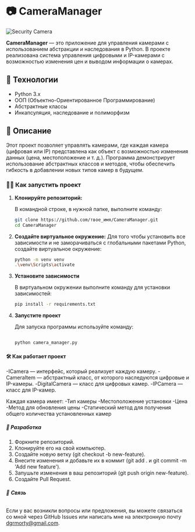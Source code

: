 # 📷 **CameraManager**

![Security Camera](https://images.unsplash.com/photo-1600393574959-c62e831b9cc7)

**CameraManager** — это приложение для управления камерами с использованием абстракции и наследования в Python. В проекте реализована система управления цифровыми и IP-камерами с возможностью изменения цен и выводом информации о камерах.

## 🚀 **Технологии**

- Python 3.x
- ООП (Объектно-Ориентированное Программирование)
- Абстрактные классы
- Инкапсуляция, наследование и полиморфизм

## 📜 **Описание**

Этот проект позволяет управлять камерами, где каждая камера (цифровая или IP) представлена как объект с возможностью изменения данных (цена, местоположение и т. д.). Программа демонстрирует использование абстрактных классов и методов, чтобы обеспечить гибкость в добавлении новых типов камер в будущем.

### 🧑‍💻 **Как запустить проект**

1. **Клонируйте репозиторий:**

   В командной строке, в нужной папке, выполните команду:
   
   ```bash
   git clone https://github.com/твое_имя/CameraManager.git
   cd CameraManager

2. **Создайте виртуальное окружение:**
   Для того чтобы установить все зависимости и не заморачиваться с глобальными пакетами Python, создайте виртуальное окружение:

   ```bash
   python -m venv venv
   .\venv\Scripts\activate

3. **Установите зависимости**
   
   В виртуальном окружении выполните команду для установки зависимостей:

   ```bash
   pip install -r requirements.txt

4. **Запустите проект**

   Для запуска программы используйте команду:

   ```bash

   python camera_manager.py

#### 🛠️ **Как работает проект**

-ICamera — интерфейс, который реализует каждую камеру.
-CameraItem — абстрактный класс, от которого наследуются цифровые и IP-камеры.
-DigitalCamera — класс для цифровых камер.
-IPCamera — класс для IP-камер.

Каждая камера имеет:
-Тип камеры
-Местоположение установки
-Цена
-Метод для обновления цены
-Статический метод для получения общего количества установленных камер

##### 🔧 **Разработка**

1. Форкните репозиторий.
2. Клонируйте его на свой компьютер.
3. Создайте новую ветку (git checkout -b new-feature).
4. Внесите изменения и добавьте их в коммит (git add . и git commit -m 'Add new feature').
5. Запушьте изменения в ваш репозиторий (git push origin new-feature).
6. Создайте Pull Request.


###### 💬 **Связь**

Если у вас возникли вопросы или предложения, вы можете связаться со мной через GitHub Issues или написать мне на электронную почту dgrmorty@gmail.com.




   